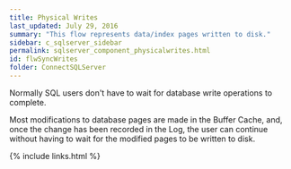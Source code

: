 ```yaml
---
title: ﻿Physical Writes
last_updated: July 29, 2016
summary: "This flow represents data/index pages written to disk."
sidebar: c_sqlserver_sidebar
permalink: sqlserver_component_physicalwrites.html
id: flwSyncWrites
folder: ConnectSQLServer
---
```



Normally SQL users don't have to wait for database write operations to complete.

Most modifications to database pages are made in the Buffer Cache, and, once the change has been recorded in the Log, the user can continue without having to wait for the modified pages to be written to disk.

{% include links.html %}
